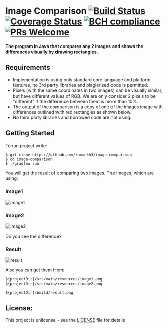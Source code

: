 # Image Comparison [![Build Status](https://travis-ci.org/romankh3/image-comparison.svg?branch=master)](https://travis-ci.org/romankh3/image-comparison) [![Coverage Status](https://coveralls.io/repos/github/romankh3/image-comparison/badge.svg?branch=master)](https://coveralls.io/github/romankh3/image-comparison?branch=master) [![BCH compliance](https://bettercodehub.com/edge/badge/romankh3/image-comparison?branch=master)](https://bettercodehub.com/) [![PRs Welcome](https://img.shields.io/badge/PRs-welcome-brightgreen.svg)](https://github.com/romankh3/image-comparison/pulls)
**The program in Java that compares any 2 images and shows the differences visually by drawing rectangles.**

## Requirements
* Implementation is using only standard core language and platform features, no 3rd party libraries and plagiarized code is permitted.
* Pixels (with the same coordinates in two images) can be visually similar, but have
  different values of RGB. We are only consider 2 pixels to be &quot;different&quot; if the
  difference between them is more than 10%.
* The output of the comparison is a copy of one of the images image with
  differences outlined with red rectangles as shown below.
* No third party libraries and borrowed code are not using.

## Getting Started
To run project write: 
```
$ git clone https://github.com/romankh3/image-comparison
$ cd image-comparison
$ ./gradlew run
```

You will get the result of comparing two images.
The images, which are using:

### Image1

![image1](https://user-images.githubusercontent.com/16310793/28955567-52edeabe-78f0-11e7-8bb2-d435c8df23ff.png)

### Image2

![image2](https://user-images.githubusercontent.com/16310793/28955566-52ead892-78f0-11e7-993c-847350da0bf8.png)

Do you see the difference?

### Result

![result](https://user-images.githubusercontent.com/16310793/28955568-52f23e02-78f0-11e7-92c5-07602b6a0887.png)

Also you can get them from:

```
${projectDir}/src/main/resources/image1.png
${projectDir}/src/main/resources/image2.png
```
```
${projectDir}/build/result.png
```

## License:
This project is unlicense - see the [LICENSE](LICENSE) file for details

